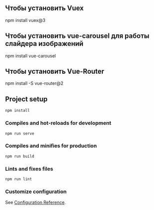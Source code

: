 
## Чтобы установить Vuex
npm install vuex@3

## Чтобы установить vue-carousel для работы слайдера изображений
npm install vue-carousel

## Чтобы установить Vue-Router
npm install -S vue-router@2

## Project setup
```
npm install
```

### Compiles and hot-reloads for development
```
npm run serve
```

### Compiles and minifies for production
```
npm run build
```

### Lints and fixes files
```
npm run lint
```

### Customize configuration
See [Configuration Reference](https://cli.vuejs.org/config/).
